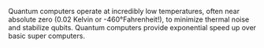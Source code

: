 Quantum computers operate at incredibly low temperatures, often near absolute zero (0.02 Kelvin or -460°Fahrenheit!), to minimize thermal noise and stabilize qubits. 
Quantum computers provide exponential speed up over basic super computers.